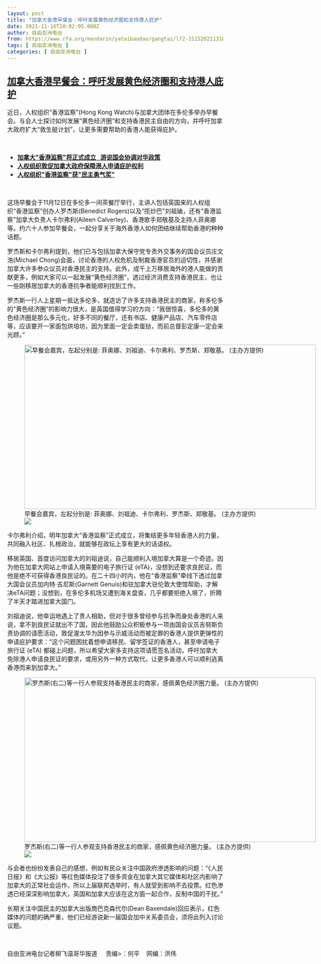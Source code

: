 ```yaml
---
layout: post
title: "加拿大香港早餐会：呼吁发展黄色经济圈和支持港人庇护"
date: 2021-11-16T20:02:05.000Z
author: 自由亚洲电台
from: https://www.rfa.org/mandarin/yataibaodao/gangtai/lf2-11152021131847.html
tags: [ 自由亚洲电台 ]
categories: [ 自由亚洲电台 ]
---
```

<!--1637092925000-->
[加拿大香港早餐会：呼吁发展黄色经济圈和支持港人庇护](https://www.rfa.org/mandarin/yataibaodao/gangtai/lf2-11152021131847.html)
------

<div>
<p></p><p>近日，人权组织<span>“</span><span>香港监察</span><span>”(Hong Kong Watch)</span><span>与加拿大团体在多伦多举办早餐会。与会人士探讨如何发展</span><span>“</span><span>黄色经济圈</span><span>”</span><span>和支持香港民主自由的方向，并呼吁加拿大政府扩大</span><span>“</span><span>救生艇计划</span><span>”</span><span>，让更多需要帮助的香港人能获得庇护。</span></p><p><br/></p><ul><li><a href="https://www.rfa.org/mandarin/yataibaodao/gangtai/lf2-11112021131255.html"><strong>加拿大"香港监察"将正式成立   游说国会协调对华政策</strong></a></li><li><strong><a href="https://www.rfa.org/mandarin/yataibaodao/gangtai/al2-11052021123822.html">人权组织敦促加拿大政府保障港人申请庇护权利</a></strong></li><li><strong><a href="https://www.rfa.org/mandarin/Xinwen/8-07092021125345.html">人权组织"香港监察"获"民主勇气奖"</a></strong></li></ul><p><br/></p><p>这场早餐会于<span>11</span><span>月</span><span>12</span><span>日在多伦多一间茶餐厅举行，主讲人包括英国来的人权组织</span><span>“</span><span>香港监察</span><span>”</span><span>创办人罗杰斯</span><span>(Benedict Rogers)</span><span>以及</span><span>“</span><span>揽炒巴</span><span>”</span><span>刘祖廸，还有</span><span>“</span><span>香港监察</span><span>”</span><span>加拿大负责人卡尔弗利</span><span>(Aileen Calverley)、</span><span>香港歌手郑敬基及主持人菲奥娜等。约六十</span><span></span><span>人参加早餐会，一起分享关于海外香港人如何团结继续帮助香港的种种话题。</span></p><p><span>罗杰斯和卡尔弗利提到，他们已与包括加拿大保守党专责外交事务的国会议员庄文浩</span><span>(Michael Chong)</span><span>会面，讨论香港的人权危机及制裁香港官员的迫切性，并感谢加拿大许多参众议员对香港民主的支持。此外，成千上万移居海外的港人能做的贡献更多，例如大家可以一起发展</span><span>“</span><span>黄色经济圈</span><span>”</span><span>，透过经济消费支持香港民主，也让一些刚移居加拿大的香港抗争者能顺利找到工作。</span></p><p><span>罗杰斯一行人上星期一抵达多伦多，就造访了许多支持香港民主的商家，称多伦多的</span><span>“</span><span>黄色经济圈</span><span>”</span><span>的影响力很大，是英国值得学习的方向：</span><span>“</span><span>我很惊喜，多伦多的黄色经济圈是那么多元化，好多不同的餐厅，还有书店、健康产品店、汽车零件店等，应该要开一家面包烘培坊，因为里面一定会卖蛋挞，而前总督彭定康一定会来光顾。</span><span>”</span></p><p><span><figure class="image-richtext image-inline captioned" style="width:680px;"><img alt="早餐会嘉宾，左起分别是: 菲奥娜、刘祖迪、卡尔弗利、罗杰斯、郑敬基。  (主办方提供)" height="383" src="https://www.rfa.org/mandarin/yataibaodao/gangtai/lf2-11152021131847.html/hk-2.jpg/@@images/0e93a1dc-9126-4fd5-abb9-bdf1993c320d.jpeg" title="HK 2.jpg" width="680"/><figcaption class="image-caption">早餐会嘉宾，左起分别是: 菲奥娜、刘祖迪、卡尔弗利、罗杰斯、郑敬基。  (主办方提供)</figcaption><small></small><div id="zoomattribute"><a data-caption="早餐会嘉宾，左起分别是: 菲奥娜、刘祖迪、卡尔弗利、罗杰斯、郑敬基。  (主办方提供)" data-fancybox="" href="https://www.rfa.org/mandarin/yataibaodao/gangtai/lf2-11152021131847.html/hk-2.jpg" id="single_image" title="早餐会嘉宾，左起分别是: 菲奥娜、刘祖迪、卡尔弗利、罗杰斯、郑敬基。  (主办方提供)"><img src="/++plone++rfa-resources/img/icon-zoom.png"/></a></div></figure></span></p><p><span>卡尔弗利介绍，明年加拿大</span><span>“</span><span>香港监察</span><span>”</span><span>正式成立，将集结更多年轻香港人的力量，共同融入社区、扎根政治，就能够在政坛上享有更大的话语权。</span></p><p><span>移居英国、首度访问加拿大的刘祖迪说，自己能顺利入境加拿大算是一个奇迹。因为他在加拿大网站上申请入境需要的电子旅行证</span><span> (eTA)</span><span>，没想到还要求良民证，而他是绝不可获得香港良民证的。在二十四</span><span></span><span>小时内，他在</span><span>“</span><span>香港监察</span><span>”</span><span>牵线下透过加拿大国会议员加内特</span><span>·</span><span>吉尼斯</span><span>(Garnett Genuis)</span><span>和驻加拿大驻伦敦大使馆帮助，才解决</span><span>eTA</span><span>问题；没想到，在多伦多机场又遭到海关盘查，几乎都要拒绝入境了，折腾了半天才踏进加拿大国门。</span></p><p><span>刘祖迪说，他幸运地遇上了贵人相助，但对于很多曾经参与抗争而身处香港的人来说，拿不到良民证就出不了国，因此他鼓励公众积极参与一项由国会议员吉努斯负责协调的请愿活动，敦促渥太华为因参与示威活动而被定罪的香港人提供更弹性的申请庇护要求：</span><span>“</span><span>这个问题困扰着想申请移民、留学签证的香港人，甚至申请电子旅行证</span><span> (eTA) </span><span>都碰上问题，所以希望大家多支持这项请愿签名活动，呼吁加拿大免除港人申请良民证的要求，或用另外一种方式取代，让更多香港人可以顺利逃离香港而来到加拿大。</span><span>”</span></p><p><span><figure class="image-richtext image-inline captioned" style="width:680px;"><img alt="罗杰斯(右二)等一行人参观支持香港民主的商家，感佩黄色经济圈力量。   (主办方提供)" height="383" src="https://www.rfa.org/mandarin/yataibaodao/gangtai/lf2-11152021131847.html/hk-3.jpg/@@images/d2fd33a5-fd1d-4dcf-a2cb-04050cf80ba5.jpeg" title="HK 3.jpg" width="680"/><figcaption class="image-caption">罗杰斯(右二)等一行人参观支持香港民主的商家，感佩黄色经济圈力量。   (主办方提供)</figcaption><small></small><div id="zoomattribute"><a data-caption="罗杰斯(右二)等一行人参观支持香港民主的商家，感佩黄色经济圈力量。   (主办方提供)" data-fancybox="" href="https://www.rfa.org/mandarin/yataibaodao/gangtai/lf2-11152021131847.html/hk-3.jpg" id="single_image" title="罗杰斯(右二)等一行人参观支持香港民主的商家，感佩黄色经济圈力量。   (主办方提供)"><img src="/++plone++rfa-resources/img/icon-zoom.png"/></a></div></figure></span></p><p><span>与会者也纷纷发表自己的感想，例如有民众关注中国政府渗透影响的问题：</span><span>“</span><span>《人民日报》和《大公报》等红色媒体投注了很多资金在加拿大其它媒体和社区内影响了加拿大的正常社会运作，所以上届联邦选举时，有人就受到影响不去投票。红色渗透已经深深影响加拿大，英国和加拿大应该在这方面一起合作，反制中国的干扰。</span><span>”</span></p><p><span>长期关注中国民主的加拿大出版商巴克森代尔</span><span>(Dean Baxendale)</span><span>回应表示，红色媒体的问题的确严重，他们已经游说新一届国会加中关系委员会，须将此列入讨论议题。</span></p><p><br/></p><p><span>自由亚洲电台记者柳飞温哥华报道     责编&gt;：何平    网编：洪伟<br/></span></p>
</div>
